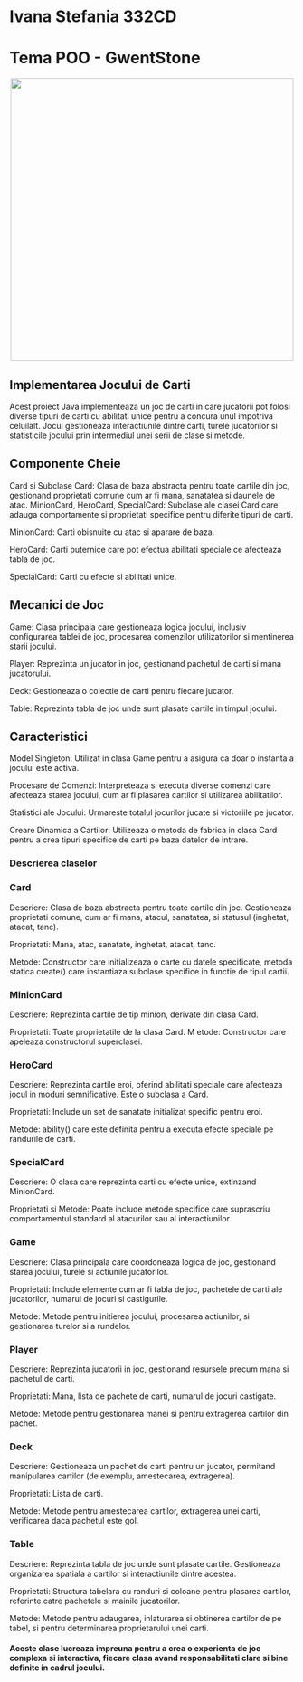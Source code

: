 # Ivana Stefania 332CD

# Tema POO - GwentStone

<div align="center"><img src="https://tenor.com/view/witcher3-gif-9340436.gif" width="500px"></div>

## Implementarea Jocului de Carti
Acest proiect Java implementeaza un joc de carti in care jucatorii pot folosi diverse tipuri de carti cu abilitati unice pentru a concura unul impotriva celuilalt. 
Jocul gestioneaza interactiunile dintre carti, turele jucatorilor si statisticile jocului prin intermediul unei serii de clase si metode.

## Componente Cheie
Card si Subclase
Card: Clasa de baza abstracta pentru toate cartile din joc, gestionand proprietati comune cum ar fi mana, sanatatea si daunele de atac.
MinionCard, HeroCard, SpecialCard: Subclase ale clasei Card care adauga comportamente si proprietati specifice pentru diferite tipuri de carti.

MinionCard: Carti obisnuite cu atac si aparare de baza.

HeroCard: Carti puternice care pot efectua abilitati speciale ce afecteaza tabla de joc.

SpecialCard: Carti cu efecte si abilitati unice.

## Mecanici de Joc
Game: Clasa principala care gestioneaza logica jocului, inclusiv configurarea tablei de joc, procesarea comenzilor utilizatorilor si mentinerea starii jocului.

Player: Reprezinta un jucator in joc, gestionand pachetul de carti si mana jucatorului.

Deck: Gestioneaza o colectie de carti pentru fiecare jucator.

Table: Reprezinta tabla de joc unde sunt plasate cartile in timpul jocului.

## Caracteristici
Model Singleton: Utilizat in clasa Game pentru a asigura ca doar o instanta a jocului este activa.

Procesare de Comenzi: Interpreteaza si executa diverse comenzi care afecteaza starea jocului, cum ar fi plasarea cartilor si utilizarea abilitatilor.

Statistici ale Jocului: Urmareste totalul jocurilor jucate si victoriile pe jucator.

Creare Dinamica a Cartilor: Utilizeaza o metoda de fabrica in clasa Card pentru a crea tipuri specifice de carti pe baza datelor de intrare.

### Descrierea claselor
### Card
Descriere: Clasa de baza abstracta pentru toate cartile din joc. Gestioneaza proprietati comune, cum ar fi mana, atacul, sanatatea, si statusul (inghetat, atacat, tanc).

Proprietati: Mana, atac, sanatate, inghetat, atacat, tanc.

Metode: Constructor care initializeaza o carte cu datele specificate, metoda statica create() care instantiaza subclase specifice in functie de tipul cartii.

### MinionCard
Descriere: Reprezinta cartile de tip minion, derivate din clasa Card.

Proprietati: Toate proprietatile de la clasa Card.
M
etode: Constructor care apeleaza constructorul superclasei.

### HeroCard
Descriere: Reprezinta cartile eroi, oferind abilitati speciale care afecteaza jocul in moduri semnificative. Este o subclasa a Card.

Proprietati: Include un set de sanatate initializat specific pentru eroi.

Metode: ability() care este definita pentru a executa efecte speciale pe randurile de carti.

### SpecialCard
Descriere: O clasa care reprezinta carti cu efecte unice, extinzand MinionCard.

Proprietati si Metode: Poate include metode specifice care suprascriu comportamentul standard al atacurilor sau al interactiunilor.

### Game
Descriere: Clasa principala care coordoneaza logica de joc, gestionand starea jocului, turele si actiunile jucatorilor.

Proprietati: Include elemente cum ar fi tabla de joc, pachetele de carti ale jucatorilor, numarul de jocuri si castigurile.

Metode: Metode pentru initierea jocului, procesarea actiunilor, si gestionarea turelor si a rundelor.

### Player
Descriere: Reprezinta jucatorii in joc, gestionand resursele precum mana si pachetul de carti.

Proprietati: Mana, lista de pachete de carti, numarul de jocuri castigate.

Metode: Metode pentru gestionarea manei si pentru extragerea cartilor din pachet.

### Deck
Descriere: Gestioneaza un pachet de carti pentru un jucator, permitand manipularea cartilor (de exemplu, amestecarea, extragerea).

Proprietati: Lista de carti.

Metode: Metode pentru amestecarea cartilor, extragerea unei carti, verificarea daca pachetul este gol.

### Table
Descriere: Reprezinta tabla de joc unde sunt plasate cartile. Gestioneaza organizarea spatiala a cartilor si interactiunile dintre acestea.

Proprietati: Structura tabelara cu randuri si coloane pentru plasarea cartilor, referinte catre pachetele si mainile jucatorilor.

Metode: Metode pentru adaugarea, inlaturarea si obtinerea cartilor de pe tabel, si pentru determinarea proprietarului unei carti.

#### Aceste clase lucreaza impreuna pentru a crea o experienta de joc complexa si interactiva, fiecare clasa avand responsabilitati clare si bine definite in cadrul jocului.